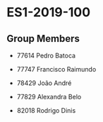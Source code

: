 # ES1-2019-100
<h2>Group Members</h2>
<ul>
  <li> <p> 77614 Pedro Batoca </p></li>
  <li> <p> 77747 Francisco Raimundo </p> </li>
  <li> <p> 78429 João André </p> </li>
  <li> <p> 77829 Alexandra Belo </p> </li>
  <li> <p> 82018 Rodrigo Dinis </p> </li>
</ul>
